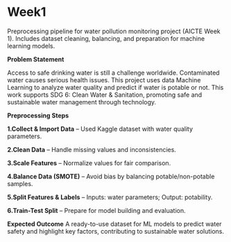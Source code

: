# Week1
Preprocessing pipeline for water pollution monitoring project (AICTE Week 1). Includes dataset cleaning, balancing, and preparation for machine learning models.


**Problem Statement**

Access to safe drinking water is still a challenge worldwide. Contaminated water causes serious health issues. This project uses data Machine Learning to analyze water quality and predict if water is potable or not.
This work supports SDG 6: Clean Water & Sanitation, promoting safe and sustainable water management through technology.

**Preprocessing Steps**

**1.Collect & Import Data** – Used Kaggle dataset with water quality parameters.

**2.Clean Data** – Handle missing values and inconsistencies. 

**3.Scale Features** – Normalize values for fair comparison.

**4.Balance Data (SMOTE)** – Avoid bias by balancing potable/non-potable samples.

**5.Split Features & Labels** – Inputs: water parameters; Output: potability.

**6.Train-Test Split** – Prepare for model building and evaluation.

**Expected Outcome**
A ready-to-use dataset for ML models to predict water safety and highlight key factors, contributing to sustainable water solutions.
